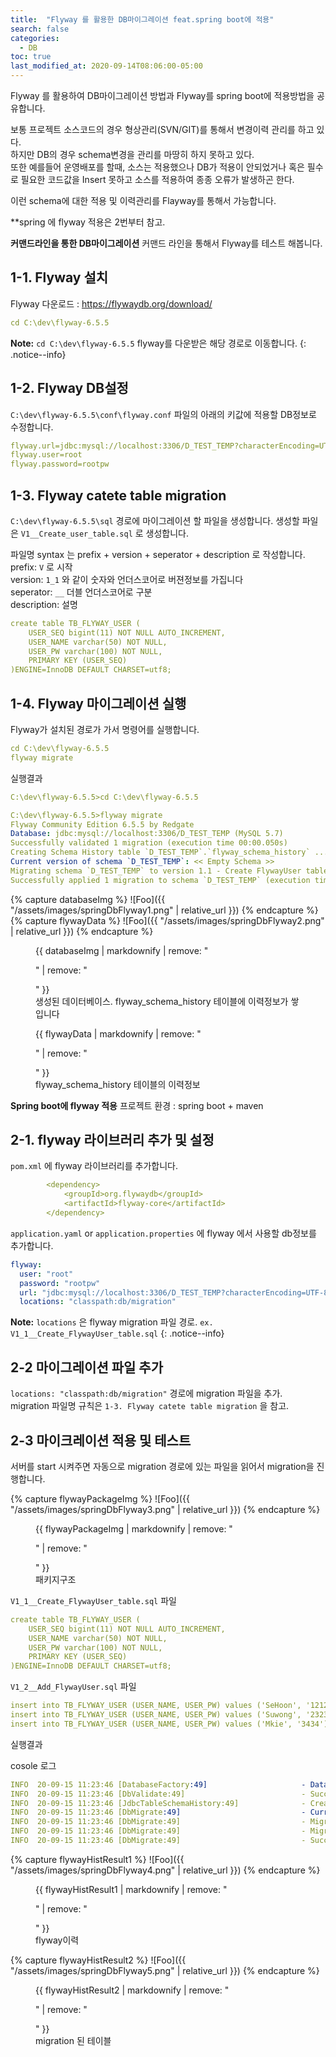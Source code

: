```yaml
---
title:  "Flyway 를 활용한 DB마이그레이션 feat.spring boot에 적용"
search: false
categories: 
  - DB
toc: true  
last_modified_at: 2020-09-14T08:06:00-05:00
---
```


Flyway 를 활용하여 DB마이그레이션 방법과 Flyway를 spring boot에 적용방법을 공유합니다.

보통 프로젝트 소스코드의 경우 형상관리(SVN/GIT)를 통해서 변경이력 관리를 하고 있다.  
하지만 DB의 경우 schema변경을 관리를 마땅히 하지 못하고 있다.  
또한 예를들어 운영배포를 할때, 소스는 적용했으나 DB가 적용이 안되었거나 혹은 필수로 필요한 코드값을 Insert 못하고
소스를 적용하여 종종 오류가 발생하곤 한다.  

이런 schema에 대한 적용 및 이력관리를 Flayway를 통해서 가능합니다.  

**spring 에 flyway 적용은 2번부터 참고.

**커맨드라인을 통한 DB마이그레이션** 
커맨드 라인을 통해서 Flyway를 테스트 해봅니다.  

## 1-1. Flyway 설치
Flyway 다운로드 : https://flywaydb.org/download/

```yaml
cd C:\dev\flyway-6.5.5
```

**Note:** `cd C:\dev\flyway-6.5.5` flyway를 다운받은 해당 경로로 이동합니다.
{: .notice--info}

## 1-2. Flyway DB설정
`C:\dev\flyway-6.5.5\conf\flyway.conf` 파일의 아래의 키값에 적용할 DB정보로 수정합니다.
```yaml
flyway.url=jdbc:mysql://localhost:3306/D_TEST_TEMP?characterEncoding=UTF-8&serverTimezone=Asia/Seoul
flyway.user=root
flyway.password=rootpw
```

## 1-3. Flyway catete table migration
`C:\dev\flyway-6.5.5\sql` 경로에 마이그레이션 할 파일을 생성합니다.
생성할 파일은 `V1__Create_user_table.sql` 로 생성합니다.  

파일명 syntax 는 prefix + version + seperator + description 로 작성합니다.   
prefix: `V` 로 시작  
version: `1_1` 와 같이 숫자와 언더스코어로 버젼정보를 가집니다  
seperator: `__` 더블 언더스코어로 구분  
description: 설명  

```yaml
create table TB_FLYWAY_USER (
    USER_SEQ bigint(11) NOT NULL AUTO_INCREMENT,
    USER_NAME varchar(50) NOT NULL,
    USER_PW varchar(100) NOT NULL,
    PRIMARY KEY (USER_SEQ)
)ENGINE=InnoDB DEFAULT CHARSET=utf8;
```

## 1-4. Flyway 마이그레이션 실행
Flyway가 설치된 경로가 가서 명령어를 실행합니다.
```yaml
cd C:\dev\flyway-6.5.5
flyway migrate
```
실행결과
```yaml
C:\dev\flyway-6.5.5>cd C:\dev\flyway-6.5.5

C:\dev\flyway-6.5.5>flyway migrate
Flyway Community Edition 6.5.5 by Redgate
Database: jdbc:mysql://localhost:3306/D_TEST_TEMP (MySQL 5.7)
Successfully validated 1 migration (execution time 00:00.050s)
Creating Schema History table `D_TEST_TEMP`.`flyway_schema_history` ...
Current version of schema `D_TEST_TEMP`: << Empty Schema >>
Migrating schema `D_TEST_TEMP` to version 1.1 - Create FlywayUser table
Successfully applied 1 migration to schema `D_TEST_TEMP` (execution time 00:00.215s)
```
{% capture databaseImg %}
![Foo]({{ "/assets/images/springDbFlyway1.png" | relative_url }})
{% endcapture %}
{% capture flywayData %}
![Foo]({{ "/assets/images/springDbFlyway2.png" | relative_url }})
{% endcapture %}

<figure>
  {{ databaseImg | markdownify | remove: "<p>" | remove: "</p>" }}
  <figcaption>생성된 데이터베이스. flyway_schema_history 테이블에 이력정보가 쌓입니다</figcaption>
</figure>
<figure>
  {{ flywayData | markdownify | remove: "<p>" | remove: "</p>" }}
  <figcaption>flyway_schema_history 테이블의 이력정보</figcaption>
</figure>


**Spring boot에 flyway 적용** 
프로젝트 환경 : spring boot + maven

## 2-1. flyway 라이브러리 추가 및 설정
`pom.xml` 에 flyway 라이브러리를 추가합니다.  
```yaml
		<dependency>
		    <groupId>org.flywaydb</groupId>
		    <artifactId>flyway-core</artifactId>
		</dependency>
```

`application.yaml` or `application.properties` 에 flyway 에서 사용할 db정보를 추가합니다.  
```yaml
flyway:
  user: "root"
  password: "rootpw"
  url: "jdbc:mysql://localhost:3306/D_TEST_TEMP?characterEncoding=UTF-8&serverTimezone=Asia/Seoul"
  locations: "classpath:db/migration"
```
**Note:** `locations` 은 flyway migration 파일 경로. `ex. V1_1__Create_FlywayUser_table.sql`
{: .notice--info}

## 2-2 마이그레이션 파일 추가
`locations: "classpath:db/migration"` 경로에 migration 파일을 추가.  
migration 파일명 규칙은 `1-3. Flyway catete table migration` 을 참고.  

## 2-3 마이크레이션 적용 및 테스트
서버를 start 시켜주면 자동으로 migration 경로에 있는 파일을 읽어서 migration을 진행합니다.  

{% capture flywayPackageImg %}
![Foo]({{ "/assets/images/springDbFlyway3.png" | relative_url }})
{% endcapture %}
<figure>
  {{ flywayPackageImg | markdownify | remove: "<p>" | remove: "</p>" }}
  <figcaption>패키지구조</figcaption>
</figure>

`V1_1__Create_FlywayUser_table.sql` 파일
```yaml
create table TB_FLYWAY_USER (
    USER_SEQ bigint(11) NOT NULL AUTO_INCREMENT,
    USER_NAME varchar(50) NOT NULL,
    USER_PW varchar(100) NOT NULL,
    PRIMARY KEY (USER_SEQ)
)ENGINE=InnoDB DEFAULT CHARSET=utf8;
```

`V1_2__Add_FlywayUser.sql` 파일
```yaml
insert into TB_FLYWAY_USER (USER_NAME, USER_PW) values ('SeHoon', '1212');
insert into TB_FLYWAY_USER (USER_NAME, USER_PW) values ('Suwong', '2323');
insert into TB_FLYWAY_USER (USER_NAME, USER_PW) values ('Mkie', '3434');
```

실행결과  

cosole 로그
```yaml
INFO  20-09-15 11:23:46 [DatabaseFactory:49]                     - Database: jdbc:mysql://localhost:3306/D_TEST_TEMP (MySQL 5.7)
INFO  20-09-15 11:23:46 [DbValidate:49]                          - Successfully validated 2 migrations (execution time 00:00.054s)
INFO  20-09-15 11:23:46 [JdbcTableSchemaHistory:49]              - Creating Schema History table `D_TEST_TEMP`.`flyway_schema_history` ...
INFO  20-09-15 11:23:46 [DbMigrate:49]                           - Current version of schema `D_TEST_TEMP`: << Empty Schema >>
INFO  20-09-15 11:23:46 [DbMigrate:49]                           - Migrating schema `D_TEST_TEMP` to version 1.1 - Create FlywayUser table
INFO  20-09-15 11:23:46 [DbMigrate:49]                           - Migrating schema `D_TEST_TEMP` to version 1.2 - Add people
INFO  20-09-15 11:23:46 [DbMigrate:49]                           - Successfully applied 2 migrations to schema `D_TEST_TEMP` (execution time 00:00.272s)
```


{% capture flywayHistResult1 %}
![Foo]({{ "/assets/images/springDbFlyway4.png" | relative_url }})
{% endcapture %}
<figure>
  {{ flywayHistResult1 | markdownify | remove: "<p>" | remove: "</p>" }}
  <figcaption>flyway이력</figcaption>
</figure>

{% capture flywayHistResult2 %}
![Foo]({{ "/assets/images/springDbFlyway5.png" | relative_url }})
{% endcapture %}
<figure>
  {{ flywayHistResult2 | markdownify | remove: "<p>" | remove: "</p>" }}
  <figcaption>migration 된 테이블</figcaption>
</figure>
